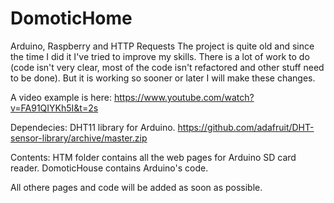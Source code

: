 # DomoticHome
Arduino, Raspberry and HTTP Requests
The project is quite old and since the time I did it I've tried to improve my skills. There is a lot of work to do (code isn't very clear, most of the code isn't refactored and other stuff need to be done). But it is working so sooner or later I will make these changes.

A video example is here:
https://www.youtube.com/watch?v=FA91QIYKh5I&t=2s

Dependecies:
  DHT11 library for Arduino.
  https://github.com/adafruit/DHT-sensor-library/archive/master.zip
  
Contents:
HTM folder contains all the web pages for Arduino SD card reader.
DomoticHouse contains Arduino's code.

  
 All othere pages and code will be added as soon as possible.
